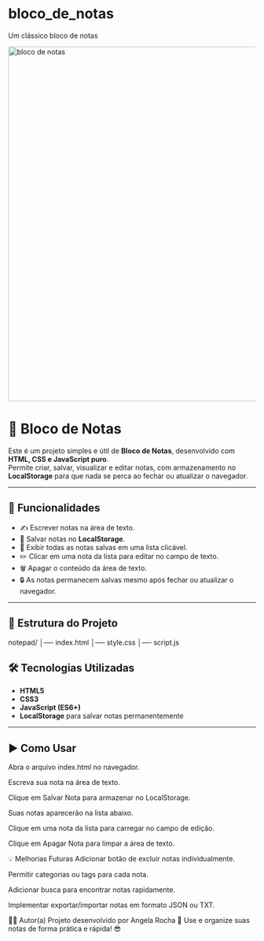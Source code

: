 # bloco_de_notas
Um clássico bloco de notas

<img width="1024" height="720" alt="bloco de notas" src="https://github.com/user-attachments/assets/81a9cea1-dc9b-4824-9f20-0a1a099b47be" />


# 📝 Bloco de Notas

Este é um projeto simples e útil de **Bloco de Notas**, desenvolvido com **HTML, CSS e JavaScript puro**.  
Permite criar, salvar, visualizar e editar notas, com armazenamento no **LocalStorage** para que nada se perca ao fechar ou atualizar o navegador.

---

## 🚀 Funcionalidades

- ✍️ Escrever notas na área de texto.  
- 💾 Salvar notas no **LocalStorage**.  
- 📝 Exibir todas as notas salvas em uma lista clicável.  
- ✏️ Clicar em uma nota da lista para editar no campo de texto.  
- 🗑️ Apagar o conteúdo da área de texto.  
- 🔒 As notas permanecem salvas mesmo após fechar ou atualizar o navegador.

---

## 📂 Estrutura do Projeto

notepad/
│── index.html
│── style.css
│── script.js

## 🛠️ Tecnologias Utilizadas

- **HTML5**  
- **CSS3**  
- **JavaScript (ES6+)**  
- **LocalStorage** para salvar notas permanentemente  

---

## ▶️ Como Usar

Abra o arquivo index.html no navegador.

Escreva sua nota na área de texto.

Clique em Salvar Nota para armazenar no LocalStorage.

Suas notas aparecerão na lista abaixo.

Clique em uma nota da lista para carregar no campo de edição.

Clique em Apagar Nota para limpar a área de texto.

💡 Melhorias Futuras
Adicionar botão de excluir notas individualmente.

Permitir categorias ou tags para cada nota.

Adicionar busca para encontrar notas rapidamente.

Implementar exportar/importar notas em formato JSON ou TXT.

👩‍💻 Autor(a)
Projeto desenvolvido por Angela Rocha 🚀
Use e organize suas notas de forma prática e rápida! 😎

